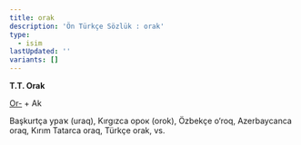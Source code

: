 ```yaml
---
title: orak
description: 'Ön Türkçe Sözlük : orak'
type:
  - isim
lastUpdated: ''
variants: []
---
```

**T.T. Orak**

[Or-](/pt/or-) + Ak

Başkurtça ураҡ (uraq), Kırgızca орок (orok), Özbekçe o‘roq, Azerbaycanca oraq, Kırım Tatarca oraq, Türkçe orak, vs.
